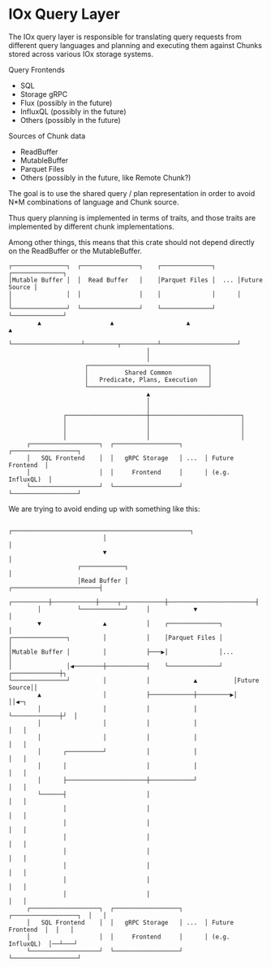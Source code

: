 # IOx Query Layer

The IOx query layer is responsible for translating query requests from
different query languages and planning and executing them against
Chunks stored across various IOx storage systems.


Query Frontends
* SQL
* Storage gRPC
* Flux (possibly in the future)
* InfluxQL (possibly in the future)
* Others (possibly in the future)

Sources of Chunk data
* ReadBuffer
* MutableBuffer
* Parquet Files
* Others (possibly in the future, like Remote Chunk?)

The goal is to use the shared query / plan representation in order to
avoid N*M combinations of language and Chunk source.

Thus query planning is implemented in terms of traits, and those
traits are implemented by different chunk implementations.

Among other things, this means that this crate should not depend
directly on the ReadBuffer or the MutableBuffer.


```text
┌───────────────┐  ┌────────────────┐    ┌──────────────┐      ┌──────────────┐
│Mutable Buffer │  │  Read Buffer   │    │Parquet Files │  ... │Future Source │
│               │  │                │    │              │      │              │
└───────────────┘  └────────────────┘    └──────────────┘      └──────────────┘
        ▲                   ▲                    ▲                     ▲
        └───────────────────┴─────────┬──────────┴─────────────────────┘
                                      │
                                      │
                     ┌─────────────────────────────────┐
                     │          Shared Common          │
                     │   Predicate, Plans, Execution   │
                     └─────────────────────────────────┘
                                      ▲
                                      │
                                      │
               ┌──────────────────────┼─────────────────────────┐
               │                      │                         │
               │                      │                         │
               │                      │                         │
     ┌───────────────────┐  ┌──────────────────┐      ┌──────────────────┐
     │   SQL Frontend    │  │   gRPC Storage   │ ...  │ Future Frontend  │
     │                   │  │     Frontend     │      │ (e.g. InfluxQL)  │
     └───────────────────┘  └──────────────────┘      └──────────────────┘
```

We are trying to avoid ending up with something like this:


```
                          ┌─────────────────────────────────────────────────┐
                          │                                                 │
                          ▼                                                 │
                   ┌────────────┐                                           │
                   │Read Buffer │                  ┌────────────────────────┤
        ┌──────────┼────────────┼─────┬────────────┼────────────────────────┤
        │          └────────────┘     │            ▼                        │
        ▼                 ▲           │    ┌──────────────┐                 │
┌───────────────┐         │           │    │Parquet Files │                 │
│Mutable Buffer │         │           ├───▶│              │...              │
│               │◀────────┼───────────┤    └──────────────┘   ┌─────────────┼┐
└───────────────┘         │           │            ▲          │Future Source││
        ▲                 │           ├────────────┼─────────▶│             ││◀─┐
        │                 │           │            │          └─────────────┼┘  │
        │                 │           │            │                        │   │
        │                 │           │            │                        │   │
        │      ┌──────────┘           │            │                        │   │
        │      │                      │            │                        │   │
        │      ├──────────────────────┼────────────┘                        │   │
        └──────┤                      │                                     │   │
               │                      │                                     │   │
               │                      │                                     │   │
               │                      │                                     │   │
               │                      │                                     │   │
               │                      │                                     │   │
               │                      │                                     │   │
               │                      │                                     │   │
     ┌───────────────────┐  ┌──────────────────┐      ┌──────────────────┐  │   │
     │   SQL Frontend    │  │   gRPC Storage   │ ...  │ Future Frontend  │  │   │
     │                   │  │     Frontend     │      │ (e.g. InfluxQL)  │──┴───┘
     └───────────────────┘  └──────────────────┘      └──────────────────┘
```
